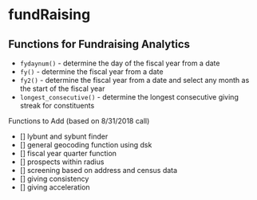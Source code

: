 fundRaising
====================
Functions for Fundraising Analytics
-----------------------------------


- `fydaynum()` - determine the day of the fiscal year from a date
- `fy()` - determine the fiscal year from a date
- `fy2()` - determine the fiscal year from a date and select any month as the start of the fiscal year
- `longest_consecutive()` - determine the longest consecutive giving streak for constituents

Functions to Add (based on 8/31/2018 call)
- [] lybunt and sybunt finder 
- [] general geocoding function using dsk
- [] fiscal year quarter function
- [] prospects within radius
- [] screening based on address and census data
- [] giving consistency 
- [] giving acceleration 

